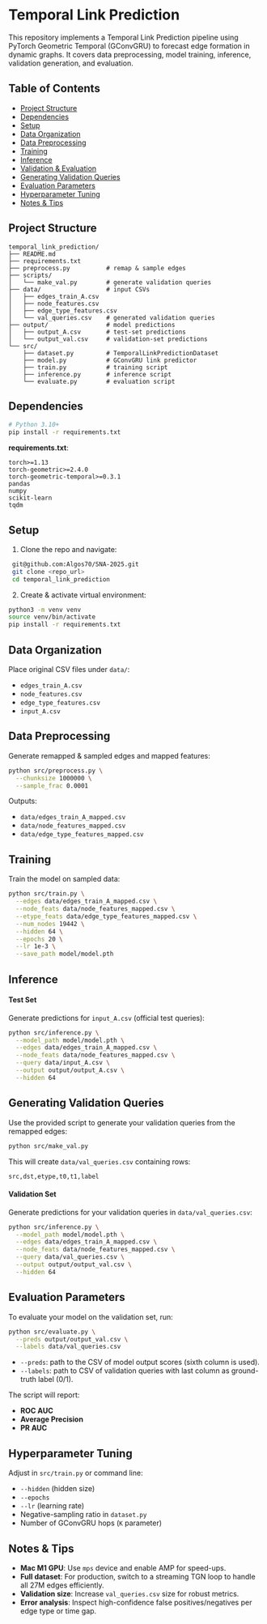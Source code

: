 # Temporal Link Prediction

This repository implements a Temporal Link Prediction pipeline using PyTorch Geometric Temporal (GConvGRU) to forecast edge formation in dynamic graphs. It covers data preprocessing, model training, inference, validation generation, and evaluation.

## Table of Contents

- [Project Structure](#project-structure)
- [Dependencies](#dependencies)
- [Setup](#setup)
- [Data Organization](#data-organization)
- [Data Preprocessing](#data-preprocessing)
- [Training](#training)
- [Inference](#inference)
- [Validation & Evaluation](#validation--evaluation)
- [Generating Validation Queries](#generating-validation-queries)
- [Evaluation Parameters](#evaluation-parameters)
- [Hyperparameter Tuning](#hyperparameter-tuning)
- [Notes & Tips](#notes--tips)

## Project Structure

```
temporal_link_prediction/
├── README.md
├── requirements.txt
├── preprocess.py          # remap & sample edges
├── scripts/
│   └── make_val.py        # generate validation queries
├── data/                  # input CSVs
│   ├── edges_train_A.csv
│   ├── node_features.csv
│   ├── edge_type_features.csv
│   └── val_queries.csv    # generated validation queries
├── output/                # model predictions
│   ├── output_A.csv       # test-set predictions
│   └── output_val.csv     # validation-set predictions
└── src/
    ├── dataset.py         # TemporalLinkPredictionDataset
    ├── model.py           # GConvGRU link predictor
    ├── train.py           # training script
    ├── inference.py       # inference script
    └── evaluate.py        # evaluation script
```

## Dependencies

```bash
# Python 3.10+
pip install -r requirements.txt
```

**requirements.txt**:
```text
torch>=1.13
torch-geometric>=2.4.0
torch-geometric-temporal>=0.3.1
pandas
numpy
scikit-learn
tqdm
``` 

## Setup

1. Clone the repo and navigate:
  ```bash
   git@github.com:Algos70/SNA-2025.git
   git clone <repo_url>
   cd temporal_link_prediction
  ```
2. Create & activate virtual environment:
  ```bash
  python3 -m venv venv
  source venv/bin/activate
  pip install -r requirements.txt
  ```

## Data Organization

Place original CSV files under `data/`:
- `edges_train_A.csv`
- `node_features.csv`
- `edge_type_features.csv`
- `input_A.csv`

## Data Preprocessing

Generate remapped & sampled edges and mapped features:

```bash
python src/preprocess.py \
  --chunksize 1000000 \
  --sample_frac 0.0001
```

Outputs:
- `data/edges_train_A_mapped.csv`
- `data/node_features_mapped.csv`
- `data/edge_type_features_mapped.csv`

## Training

Train the model on sampled data:

```bash
python src/train.py \
  --edges data/edges_train_A_mapped.csv \
  --node_feats data/node_features_mapped.csv \
  --etype_feats data/edge_type_features_mapped.csv \
  --num_nodes 19442 \
  --hidden 64 \
  --epochs 20 \
  --lr 1e-3 \
  --save_path model/model.pth
```

## Inference

#### Test Set

Generate predictions for `input_A.csv` (official test queries):

```bash
python src/inference.py \
  --model_path model/model.pth \
  --edges data/edges_train_A_mapped.csv \
  --node_feats data/node_features_mapped.csv \
  --query data/input_A.csv \
  --output output/output_A.csv \
  --hidden 64
```


## Generating Validation Queries

Use the provided script to generate your validation queries from the remapped edges:

```bash
python src/make_val.py
```

This will create `data/val_queries.csv` containing rows:
```
src,dst,etype,t0,t1,label
```

#### Validation Set

Generate predictions for your validation queries in `data/val_queries.csv`:

```bash
python src/inference.py \
  --model_path model/model.pth \
  --edges data/edges_train_A_mapped.csv \
  --node_feats data/node_features_mapped.csv \
  --query data/val_queries.csv \
  --output output/output_val.csv \
  --hidden 64
```

## Evaluation Parameters

To evaluate your model on the validation set, run:

```bash
python src/evaluate.py \
  --preds output/output_val.csv \
  --labels data/val_queries.csv
```

- `--preds`: path to the CSV of model output scores (sixth column is used).
- `--labels`: path to CSV of validation queries with last column as ground-truth label (0/1).

The script will report:
- **ROC AUC**
- **Average Precision**
- **PR AUC**

## Hyperparameter Tuning

Adjust in `src/train.py` or command line:
- `--hidden` (hidden size)
- `--epochs`
- `--lr` (learning rate)
- Negative-sampling ratio in `dataset.py`
- Number of GConvGRU hops (`K` parameter)

## Notes & Tips

- **Mac M1 GPU**: Use `mps` device and enable AMP for speed-ups.
- **Full dataset**: For production, switch to a streaming TGN loop to handle all 27M edges efficiently.
- **Validation size**: Increase `val_queries.csv` size for robust metrics.
- **Error analysis**: Inspect high-confidence false positives/negatives per edge type or time gap.
